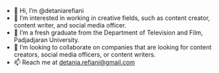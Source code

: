 - 👋 Hi, I’m @detaniarefiani
- 👀 I’m interested in working in creative fields, such as content creator, content writer, and social media officer.
- 🌱 I’m a fresh graduate from the Department of Television and Film, Padjadjaran University.
- 💞️ I’m looking to collaborate on companies that are looking for content creators, social media officers, or content writers.
- 📫 Reach me at detania.refiani@gmail.com

<!---
detaniarefiani/detaniarefiani is a ✨ special ✨ repository because its `README.md` (this file) appears on your GitHub profile.
You can click the Preview link to take a look at your changes.
--->
